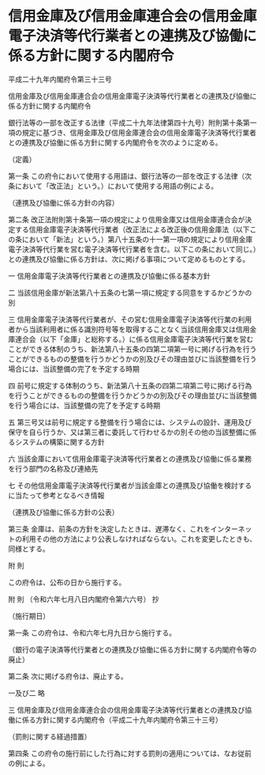 # 信用金庫及び信用金庫連合会の信用金庫電子決済等代行業者との連携及び協働に係る方針に関する内閣府令

平成二十九年内閣府令第三十三号

信用金庫及び信用金庫連合会の信用金庫電子決済等代行業者との連携及び協働に係る方針に関する内閣府令

銀行法等の一部を改正する法律（平成二十九年法律第四十九号）附則第十条第一項の規定に基づき、信用金庫及び信用金庫連合会の信用金庫電子決済等代行業者との連携及び協働に係る方針に関する内閣府令を次のように定める。

（定義）

第一条 この府令において使用する用語は、銀行法等の一部を改正する法律（次条において「改正法」という。）において使用する用語の例による。

（連携及び協働に係る方針の内容）

第二条 改正法附則第十条第一項の規定により信用金庫又は信用金庫連合会が決定する信用金庫電子決済等代行業者（改正法による改正後の信用金庫法（以下この条において「新法」という。）第八十五条の十一第一項の規定により信用金庫電子決済等代行業を営む電子決済等代行業者を含む。以下この条において同じ。）との連携及び協働に係る方針は、次に掲げる事項について定めるものとする。

一 信用金庫電子決済等代行業者との連携及び協働に係る基本方針

二 当該信用金庫が新法第八十五条の七第一項に規定する同意をするかどうかの別

三 信用金庫電子決済等代行業者が、その営む信用金庫電子決済等代行業の利用者から当該利用者に係る識別符号等を取得することなく当該信用金庫又は信用金庫連合会（以下「金庫」と総称する。）に係る信用金庫電子決済等代行業を営むことができる体制のうち、新法第八十五条の四第二項第一号に掲げる行為を行うことができるものの整備を行うかどうかの別及びその理由並びに当該整備を行う場合には、当該整備の完了を予定する時期

四 前号に規定する体制のうち、新法第八十五条の四第二項第二号に掲げる行為を行うことができるものの整備を行うかどうかの別及びその理由並びに当該整備を行う場合には、当該整備の完了を予定する時期

五 第三号又は前号に規定する整備を行う場合には、システムの設計、運用及び保守を自ら行うか、又は第三者に委託して行わせるかの別その他の当該整備に係るシステムの構築に関する方針

六 当該金庫において信用金庫電子決済等代行業者との連携及び協働に係る業務を行う部門の名称及び連絡先

七 その他信用金庫電子決済等代行業者が当該金庫との連携及び協働を検討するに当たって参考となるべき情報

（連携及び協働に係る方針の公表）

第三条 金庫は、前条の方針を決定したときは、遅滞なく、これをインターネットの利用その他の方法により公表しなければならない。これを変更したときも、同様とする。

附 則

この府令は、公布の日から施行する。

附 則 （令和六年七月八日内閣府令第六六号） 抄

（施行期日）

第一条 この府令は、令和六年七月九日から施行する。

（銀行の電子決済等代行業者との連携及び協働に係る方針に関する内閣府令等の廃止）

第二条 次に掲げる府令は、廃止する。

一及び二 略

三 信用金庫及び信用金庫連合会の信用金庫電子決済等代行業者との連携及び協働に係る方針に関する内閣府令（平成二十九年内閣府令第三十三号）

（罰則に関する経過措置）

第四条 この府令の施行前にした行為に対する罰則の適用については、なお従前の例による。
